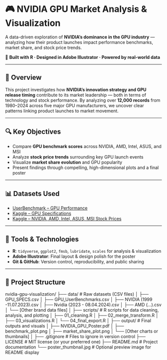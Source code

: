 # 🎮 NVIDIA GPU Market Analysis & Visualization

A data-driven exploration of **NVIDIA’s dominance in the GPU industry** — analyzing how their product launches impact performance benchmarks, market share, and stock price trends.

📌 **Built with R · Designed in Adobe Illustrator · Powered by real-world data**

---

## 🚀 Overview

This project investigates how **NVIDIA’s innovation strategy and GPU release timing** contribute to its market leadership — both in terms of technology and stock performance. By analyzing over **12,000 records** from 1980–2024 across five major GPU manufacturers, we uncover clear patterns linking product launches to market movement.

---

## 🔍 Key Objectives

- Compare **GPU benchmark scores** across NVIDIA, AMD, Intel, ASUS, and MSI
- Analyze **stock price trends** surrounding key GPU launch events
- Visualize **market share evolution** and GPU popularity
- Present findings through compelling, high-dimensional plots and a final poster

---

## 📊 Datasets Used

- [UserBenchmark – GPU Performance](https://gpu.userbenchmark.com/)
- [Kaggle – GPU Specifications](https://www.kaggle.com/datasets/alanjo/graphics-card-full-specs)
- [Kaggle – NVIDIA, AMD, Intel, ASUS, MSI Stock Prices](https://www.kaggle.com/datasets/kapturovalexander/nvidia-amd-intel-asus-msi-share-prices)

---

## 🧰 Tools & Technologies

- **R**: `tidyverse`, `ggplot2`, `fmsb`, `lubridate`, `scales` for analysis & visualization
- **Adobe Illustrator**: Final layout & design polish for the poster
- **Git & GitHub**: Version control, reproducibility, and public sharing

---

## 📂 Project Structure

nvidia-gpu-visualization/
├── data/                     # Raw datasets (CSV files)
│   ├── GPU_SPECS.csv
│   ├── GPU_UserBenchmarks.csv
│   ├── NVIDIA (1999 -11.07.2023).csv
│   ├── Nvidia (2023 - 08.04.2024).csv
│   ├── AMD (...).csv
│   └── [Other brand data files]
│
├── scripts/                  # R scripts for data cleaning, analysis, and plotting
│   ├── 01_cleaning.R
│   ├── 02_merge_transform.R
│   ├── 03_visualizations.R
│   └── 04_final_export.R
│
├── output/                   # Final outputs and visuals
│   ├── NVIDIA_GPU_Poster.pdf
│   ├── benchmark_plot.png
│   ├── market_share_plot.png
│   └── [Other charts or thumbnails]
│
├── .gitignore                # Files to ignore in version control
├── LICENSE                   # MIT license (or your preferred one)
├── README.md                 # Project documentation
└── poster_thumbnail.jpg      # Optional preview image for README display
